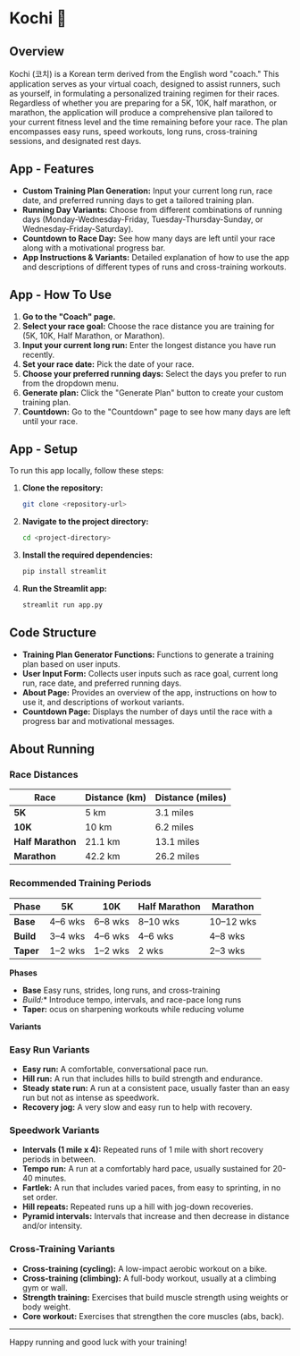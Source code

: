 # Kochi :billed_cap:

## Overview
Kochi (코치) is a Korean term derived from the English word "coach." This application serves as your virtual coach, designed to assist runners, such as yourself, in formulating a personalized training regimen for their races. Regardless of whether you are preparing for a 5K, 10K, half marathon, or marathon, the application will produce a comprehensive plan tailored to your current fitness level and the time remaining before your race. The plan encompasses easy runs, speed workouts, long runs, cross-training sessions, and designated rest days.

## App - Features
- **Custom Training Plan Generation:** Input your current long run, race date, and preferred running days to get a tailored training plan.
- **Running Day Variants:** Choose from different combinations of running days (Monday-Wednesday-Friday, Tuesday-Thursday-Sunday, or Wednesday-Friday-Saturday).
- **Countdown to Race Day:** See how many days are left until your race along with a motivational progress bar.
- **App Instructions & Variants:** Detailed explanation of how to use the app and descriptions of different types of runs and cross-training workouts.

## App - How To Use
1. **Go to the "Coach" page.**
2. **Select your race goal:** Choose the race distance you are training for (5K, 10K, Half Marathon, or Marathon).
3. **Input your current long run:** Enter the longest distance you have run recently.
4. **Set your race date:** Pick the date of your race.
5. **Choose your preferred running days:** Select the days you prefer to run from the dropdown menu.
6. **Generate plan:** Click the "Generate Plan" button to create your custom training plan.
7. **Countdown:** Go to the "Countdown" page to see how many days are left until your race.

## App - Setup
To run this app locally, follow these steps:

1. **Clone the repository:**
    ```bash
    git clone <repository-url>
    ```

2. **Navigate to the project directory:**
    ```bash
    cd <project-directory>
    ```

3. **Install the required dependencies:**
    ```bash
    pip install streamlit
    ```

4. **Run the Streamlit app:**
    ```bash
    streamlit run app.py
    ```

## Code Structure
- **Training Plan Generator Functions:** Functions to generate a training plan based on user inputs.
- **User Input Form:** Collects user inputs such as race goal, current long run, race date, and preferred running days.
- **About Page:** Provides an overview of the app, instructions on how to use it, and descriptions of workout variants.
- **Countdown Page:** Displays the number of days until the race with a progress bar and motivational messages.

## About Running

### Race Distances  

| **Race**           | **Distance (km)** | **Distance (miles)** |
|--------------------|-------------------|----------------------|
| **5K**             | 5 km              | 3.1 miles            |
| **10K**            | 10 km             | 6.2 miles            |
| **Half Marathon**  | 21.1 km           | 13.1 miles           |
| **Marathon**       | 42.2 km           | 26.2 miles           |

### Recommended Training Periods 

| **Phase**   | **5K**    | **10K**   | **Half Marathon** | **Marathon** |
|-------------|-----------|-----------|-------------------|--------------|
| **Base**    | 4–6 wks   | 6–8 wks   | 8–10 wks          | 10–12 wks    |
| **Build**   | 3–4 wks   | 4–6 wks   | 4–6 wks           | 4–8 wks      |
| **Taper**   | 1–2 wks   | 1–2 wks   | 2 wks             | 2–3 wks      |

__Phases__
- **Base** Easy runs, strides, long runs, and cross-training
- **Build*:** Introduce tempo, intervals, and race-pace long runs
- **Taper:** ocus on sharpening workouts while reducing volume

__Variants__
### Easy Run Variants
- **Easy run:** A comfortable, conversational pace run.
- **Hill run:** A run that includes hills to build strength and endurance.
- **Steady state run:** A run at a consistent pace, usually faster than an easy run but not as intense as speedwork.
- **Recovery jog:** A very slow and easy run to help with recovery.

### Speedwork Variants
- **Intervals (1 mile x 4):** Repeated runs of 1 mile with short recovery periods in between.
- **Tempo run:** A run at a comfortably hard pace, usually sustained for 20-40 minutes.
- **Fartlek:** A run that includes varied paces, from easy to sprinting, in no set order.
- **Hill repeats:** Repeated runs up a hill with jog-down recoveries.
- **Pyramid intervals:** Intervals that increase and then decrease in distance and/or intensity.

### Cross-Training Variants
- **Cross-training (cycling):** A low-impact aerobic workout on a bike.
- **Cross-training (climbing):** A full-body workout, usually at a climbing gym or wall.
- **Strength training:** Exercises that build muscle strength using weights or body weight.
- **Core workout:** Exercises that strengthen the core muscles (abs, back).
---

Happy running and good luck with your training!
